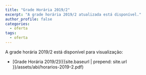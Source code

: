 ```yaml
---
title: "Grade Horária 2019/2"
excerpt: "A grade horária 2019/2 atualizada está disponível."
author_profile: false
categories:
  - oferta
tags:
  - oferta
---
```


A grade horária 2019/2 está disponível para visualização:

- [Grade Horária 2019/2]({{site.baseurl | prepend: site.url }}/assets/abi/horarios-2019-2.pdf)